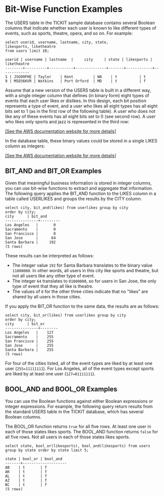 # Bit\-Wise Function Examples<a name="r_bitwise_examples"></a>

The USERS table in the TICKIT sample database contains several Boolean columns that indicate whether each user is known to like different types of events, such as sports, theatre, opera, and so on\. For example:

```
select userid, username, lastname, city, state, 
likesports, liketheatre
from users limit 10;

userid | username | lastname  |     city     | state | likesports | liketheatre
--------+----------+-----------+--------------+-------+------------+-------------
1 | JSG99FHE | Taylor    | Kent         | WA    | t          | t
9 | MSD36KVR | Watkins   | Port Orford  | MD    | t          | f
```

Assume that a new version of the USERS table is built in a different way, with a single integer column that defines \(in binary form\) eight types of events that each user likes or dislikes\. In this design, each bit position represents a type of event, and a user who likes all eight types has all eight bits set to 1 \(as in the first row of the following table\)\. A user who does not like any of these events has all eight bits set to 0 \(see second row\)\. A user who likes only sports and jazz is represented in the third row:

[\[See the AWS documentation website for more details\]](http://docs.aws.amazon.com/redshift/latest/dg/r_bitwise_examples.html)

In the database table, these binary values could be stored in a single LIKES column as integers:

[\[See the AWS documentation website for more details\]](http://docs.aws.amazon.com/redshift/latest/dg/r_bitwise_examples.html)

## BIT\_AND and BIT\_OR Examples<a name="r_bitwise_examples-bit_and-and-bit_or-examples"></a>

Given that meaningful business information is stored in integer columns, you can use bit\-wise functions to extract and aggregate that information\. The following query applies the BIT\_AND function to the LIKES column in a table called USERLIKES and groups the results by the CITY column\. 

```
select city, bit_and(likes) from userlikes group by city 
order by city;
city      | bit_and
---------------+---------
Los Angeles   |       0
Sacramento    |       0
San Francisco |       0
San Jose      |      64
Santa Barbara |     192
(5 rows)
```

These results can be interpreted as follows:
+ The integer value `192` for Santa Barbara translates to the binary value `11000000`\. In other words, all users in this city like sports and theatre, but not all users like any other type of event\.
+ The integer `64` translates to `01000000`, so for users in San Jose, the only type of event that they all like is theatre\.
+ The values of `0` for the other three cities indicate that no "likes" are shared by all users in those cities\.

If you apply the BIT\_OR function to the same data, the results are as follows:

```
select city, bit_or(likes) from userlikes group by city
order by city;
city      | bit_or
---------------+--------
Los Angeles   |    127
Sacramento    |    255
San Francisco |    255
San Jose      |    255
Santa Barbara |    255
(5 rows)
```

For four of the cities listed, all of the event types are liked by at least one user \(`255=11111111`\)\. For Los Angeles, all of the event types except sports are liked by at least one user \(`127=01111111`\)\.

## BOOL\_AND and BOOL\_OR Examples<a name="r_bitwise_examples-bool_and-and-bool_or-examples"></a>

You can use the Boolean functions against either Boolean expressions or integer expressions\. For example, the following query return results from the standard USERS table in the TICKIT database, which has several Boolean columns\.

The BOOL\_OR function returns `true` for all five rows\. At least one user in each of those states likes sports\. The BOOL\_AND function returns `false` for all five rows\. Not all users in each of those states likes sports\.

```
select state, bool_or(likesports), bool_and(likesports) from users 
group by state order by state limit 5;

state | bool_or | bool_and
-------+--------------------
AB    | t       | f
AK    | t       | f
AL    | t       | f
AZ    | t       | f
BC    | t       | f
(5 rows)
```